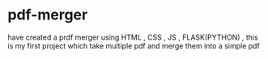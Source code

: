 # pdf-merger
have created a prdf merger using HTML , CSS , JS , FLASK(PYTHON) , this is my first project which take multiple pdf and merge them into a simple pdf
